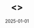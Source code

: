 ---
title: <<Product Generated Title>>
date: 2025-01-01
category: [brainstorming, writing, troubleshooting, coding] 
tags: [model, problem]
model:
url: https://claude.ai/chat/xyz123 
---